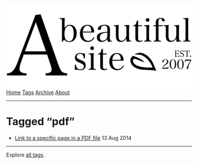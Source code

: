 <a href="../../index.html" class="header-link"><img src="../../images/logos/wordmark.svg" alt="A Beautiful Site" class="wordmark" /></a> <a href="../../index.html" class="nav-item">Home</a> <a href="../index.html" class="nav-item">Tags</a> <a href="../../posts/index.html" class="nav-item">Archive</a> <a href="../../about/index.html" class="nav-item">About</a>

---

# Tagged “pdf”

- <a href="../../posts/link-to-a-specific-page-in-a-pdf-file/index.html" class="post-list-item-link">Link to a specific page in a PDF file</a> 13 Aug 2014

---

Explore [all tags](../index.html).
